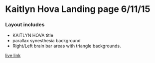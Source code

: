 # Kaitlyn Hova Landing page 6/11/15
### Layout includes
- KAITLYN HOVA title
- parallax synesthesia background
- Right/Left brain bar areas with triangle backgrounds. 

[live link](http://kaitlynhova.github.io/kaitlynhova_landingpage2/)
